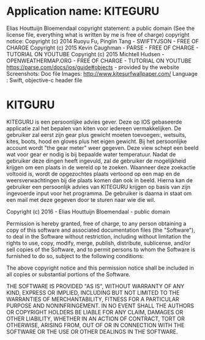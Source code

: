 # Application name: KITEGURU
Elias Houttuijn Bloemendaal
copyright statement: a public domain (See the license file, everything what is written by me is free of charge)
copyright notice: 
 Copyright (c) 2014 Ruoyu Fu, Pinglin Tang - SWIFTYJSON - FREE OF CHARGE
 Copyright (c) 2015 Kevin Caughman  - PARSE - FREE OF CHARGE - TUTORIAL ON YOUTUBE
 Copyright (c) 2015 Michtell Hudsen - OPENWEATHERMAP.ORG -  FREE OF CHARGE - TUTORIAL ON YOUTUBE
 https://parse.com/docs/ios/guide#objects - provided by the website
Screenshots: Doc file
Images: http://www.kitesurfwallpaper.com/
Language : Swift, objective-c header file

# KITGURU 
KITEGURU is een persoonlijke advies gever. Deze op IOS gebaseerde applicatie zal het bepalen van kiten voor iedereen vermakkelijken. De gebruiker zal eerst zijn gear plus gewicht moeten toevoegen:, wetsuits, kites, boots, hood en gloves plus het eigen gewicht. Bij het persoonlijke account wordt "the gear meter" weer gegeven. Deze view schept een beeld wat voor gear er nodig is bij bepaalde water temperatuur. Nadat de gebruiker deze dingen heeft ingevuld, zal de gebruiker de mogelijkheid krijgen om een plaats in de wereld op te zoeken. Waanneer deze zoekactie voltooid is, wordt de opgezochtes plaats vertoond op een map en de weersverwachtingen bij die plaats komen dan ook in beeld. Hierna kan de gebruiker een persoonlijk advies van KITEGURU krijgen op basis van zijn ingevoerde input voor het programma. De gebruiker is daarna in staat om een mail met deze gegeven door te sturen naar wie die wil.


Copyright (c) 2016 - Elias Houttuijn Bloemendaal - public domain

Permission is hereby granted, free of charge, to any person obtaining a copy of this software and associated documentation files (the "Software"), to deal in the Software without restriction, including without limitation the rights to use, copy, modify, merge, publish, distribute, sublicense, and/or sell copies of the Software, and to permit persons to whom the Software is furnished to do so, subject to the following conditions:

The above copyright notice and this permission notice shall be included in all copies or substantial portions of the Software.

THE SOFTWARE IS PROVIDED "AS IS", WITHOUT WARRANTY OF ANY KIND, EXPRESS OR IMPLIED, INCLUDING BUT NOT LIMITED TO THE WARRANTIES OF MERCHANTABILITY, FITNESS FOR A PARTICULAR PURPOSE AND NONINFRINGEMENT. IN NO EVENT SHALL THE AUTHORS OR COPYRIGHT HOLDERS BE LIABLE FOR ANY CLAIM, DAMAGES OR OTHER LIABILITY, WHETHER IN AN ACTION OF CONTRACT, TORT OR OTHERWISE, ARISING FROM, OUT OF OR IN CONNECTION WITH THE SOFTWARE OR THE USE OR OTHER DEALINGS IN THE SOFTWARE.


